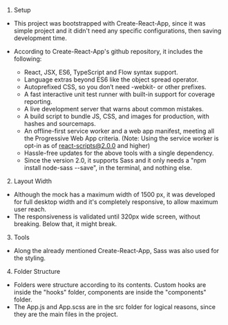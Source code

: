 1. Setup
  - This project was bootstrapped with Create-React-App, since it was simple project and it didn't need any specific configurations, then saving development time.
  - According to Create-React-App's github repository, it includes the following:

    - React, JSX, ES6, TypeScript and Flow syntax support.
    - Language extras beyond ES6 like the object spread operator.
    - Autoprefixed CSS, so you don’t need -webkit- or other prefixes.
    - A fast interactive unit test runner with built-in support for coverage reporting.
    - A live development server that warns about common mistakes.
    - A build script to bundle JS, CSS, and images for production, with hashes and sourcemaps.
    - An offline-first service worker and a web app manifest, meeting all the Progressive Web App criteria. (Note: Using the service worker is opt-in as of react-scripts@2.0.0 and higher)
    - Hassle-free updates for the above tools with a single dependency.  
    - Since the version 2.0, it supports Sass and it only needs a "npm install node-sass --save", in the terminal, and nothing else.  

2. Layout Width
  - Although the mock has a maximum width of 1500 px, it was developed for full desktop width and it's completely responsive, to allow maximum user reach. 
  - The responsiveness is validated until 320px wide screen, without breaking. Below that, it might break.

3. Tools
  - Along the already mentioned Create-React-App, Sass was also used for the styling.

4. Folder Structure
  - Folders were structure according to its contents. Custom hooks are inside the "hooks" folder, components are inside the "components" folder.
  - The App.js and App.scss are in the src folder for logical reasons, since they are the main files in the project.
